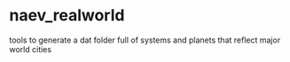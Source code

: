 # naev_realworld
tools to generate a dat folder full of systems and planets that reflect major world cities
